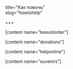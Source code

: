 title="Как помочь"  
slug="howtohelp"  

+++

[content name="beavolonter"]

[content name="donations"]

[content name="helponline"]

[content name="suvenirs"]
